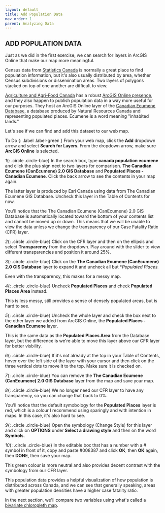 ```yaml
---
layout: default
title: Add Population Data
nav_order: 1
parent: Analyzing Data
---
```


## ADD POPULATION DATA

Just as we did in the first exercise, we can search for layers in ArcGIS Online that make our map more meaningful.

Census data from [Statistics Canada](https://open.canada.ca/data/en/dataset/3cf36302-1060-444e-988a-d97b6db5ad240) is normally a great place to find population information, but it's also usually distributed by area, whether Census subdivisions or dissemination areas. Two layers of polygons stacked on top of one another are difficult to view.

[Agriculture and Agri-Food Canada](https://www.agr.gc.ca/eng/agriculture-and-agri-food-canada/?id=1395690825741) has a robust [ArcGIS Online presence](http://bit.ly/16o91lM), and they also happen to publish population data in a way more useful for our purposes. They host an ArcGIS Online layer of the [Canadian Ecumene Database](https://open.canada.ca/data/en/dataset/3f599fcb-8d77-4dbb-8b1e-d3f27f932a4b), a database produced by Natural Resources Canada and representing populated places. Ecumene is a word meaning "inhabited lands."

Let's see if we can find and add this dataset to our web map.

To Do
{: .label .label-green }
From your web map, click the **Add** dropdown arrow and select **Search for Layers**. From the dropdown arrow, make sure **ArcGIS Online** is selected.

*1*{: .circle .circle-blue} In the search box, type **canada population ecumene** and click the plus sign next to two layers for comparison. **The Canadian Ecumene (CanEcumene) 2.0 GIS Database** and **Populated Places - Canadian Ecumene**. Click the back arrow to see the contents in your map again.

The latter layer is produced by Esri Canada using data from The Canadian Ecumene GIS Database. Uncheck this layer in the Table of Contents for now.

You'll notice that the The Canadian Ecumene (CanEcumene) 2.0 GIS Database is automatically located toward the bottom of your contents list and cannot be moved up or down. This means that we will be unable to view the data unless we change the transparency of our Case Fatality Ratio (CFR) layer.

*2*{: .circle .circle-blue} Click on the CFR layer and then on the ellipsis and select **Transparency** from the dropdown. Play around with the slider to view different transparencies and position it around 25%.

*3*{: .circle .circle-blue} Click on the **The Canadian Ecumene (CanEcumene) 2.0 GIS Database** layer to expand it and uncheck all but **Populated Places.*

Even with the transparency, this makes for a messy map.

*4*{: .circle .circle-blue} Uncheck **Populated Places** and check **Populated Places Area** instead.

This is less messy, still provides a sense of densely populated areas, but is hard to see.

*5*{: .circle .circle-blue} Uncheck the whole layer and check the box next to the other layer we added from ArcGIS Online, the **Populated Places - Canadian Ecumene** layer.

This is the same data as the **Populated Places Area** from the Database layer, but the difference is we're able to move this layer above our CFR layer for better visbility.

*6*{: .circle .circle-blue} If it's not already at the top in your Table of Contents, hover over the left side of the layer with your cursor and then click on the three vertical dots to move it to the top. Make sure it is checked on.

*7*{: .circle .circle-blue} You can remove the **The Canadian Ecumene (CanEcumene) 2.0 GIS Database** layer from the map and save your map.

*8*{: .circle .circle-blue} We no longer need our CFR layer to have any transparency, so you can change that back to 0%.

You'll notice that the default symobology for the **Populated Places** layer is red, which is a colour I recommend using sparingly and with intention in maps. In this case, it's also hard to see.

*9*{: .circle .circle-blue} Open the symbology (Change Style) for this layer and click on **OPTIONS** under **Select a drawing style** and then on the word **Symbols**.

*10*{: .circle .circle-blue} In the editable box that has a number with a # symbol in front of it, copy and paste #008387 and click **OK**, then **OK** again, then **DONE**, then save your map.

This green colour is more neutral and also provides decent contrast with the symbology from our CFR layer. 

This population data provides a helpful visualization of how population is distributed across Canada, and we can see that generally speaking, areas with greater population densities have a higher case fatality ratio.

In the next section, we'll compare two variables using what's called a [bivariate chloropleth map](https://www.joshuastevens.net/cartography/make-a-bivariate-choropleth-map/).




